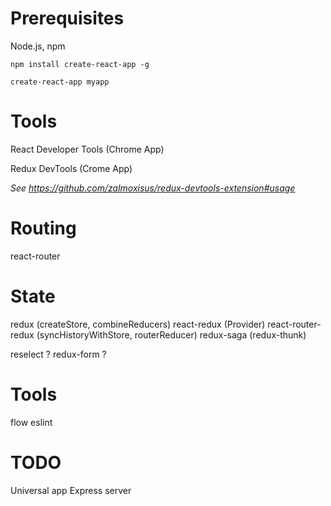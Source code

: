 # Prerequisites

Node.js, npm

```
npm install create-react-app -g

create-react-app myapp
```

# Tools

React Developer Tools (Chrome App)

Redux DevTools (Crome App)

*See https://github.com/zalmoxisus/redux-devtools-extension#usage*

# Routing

react-router

# State

redux (createStore, combineReducers)
react-redux (Provider)
react-router-redux (syncHistoryWithStore, routerReducer)
redux-saga (redux-thunk)

reselect ?
redux-form ?

# Tools

flow
eslint

# TODO

Universal app
Express server